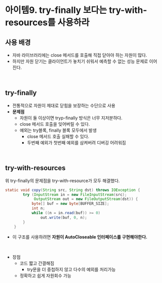 # 아이템9. try-finally 보다는 try-with-resources를 사용하라

## 사용 배경
  - 자바 라이브러리에는 close 메서드를 호출해 직접 닫아야 하는 자원이 많다.
  - 하지만 자원 닫기는 클라이언트가 놓치기 쉬워서 예측할 수 없는 성능 문제로 이어진다.

<br/>

## try-finally

- 전통적으로 자원이 제대로 닫힘을 보장하는 수단으로 사용
- __문제점__
  - 자원이 둘 이상이면 tryp-finally 방식은 너무 지저분하다.
  - close 메서드 호출을 잊어버릴 수 있다.
  - 예외는 try블록, finally 블록 모두에서 발생
    - close 메서드 호출 실패할 수 있다.
    - 두번째 예외가 첫번째 예외를 삼켜버려 디버깅 어려워짐

<br/>

## try-with-resources

위 try-finally의 문제점을 try-with-resource가 모두 해결했다.
```java
static void copy(String src, String dst) throws IOException {
		try (InputStream in = new FileInputStream(src);
		     OutputStream out = new FileOutputStream(dst)) {
			byte[] buf = new byte[BUFFER_SIZE];
			int n;
			while ((n = in.read(buf)) >= 0)
				out.write(buf, 0, n);
		}
	}
```
- 이 구조를 사용하려면 __자원이 AutoCloseable 인터페이스를 구현해야한다.__

<br/>

- 장점   
  - 코드 짧고 간결해짐
    - try문을 더 중첩하지 않고 다수의 예외를 처리가능
  - 정확하고 쉽게 자원회수 가능
